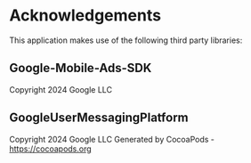 # Acknowledgements
This application makes use of the following third party libraries:

## Google-Mobile-Ads-SDK

Copyright 2024 Google LLC

## GoogleUserMessagingPlatform

Copyright 2024 Google LLC
Generated by CocoaPods - https://cocoapods.org
